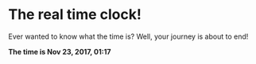 # The real time clock!

Ever wanted to know what the time is? Well, your journey is about to end!

**The time is Nov 23, 2017, 01:17**